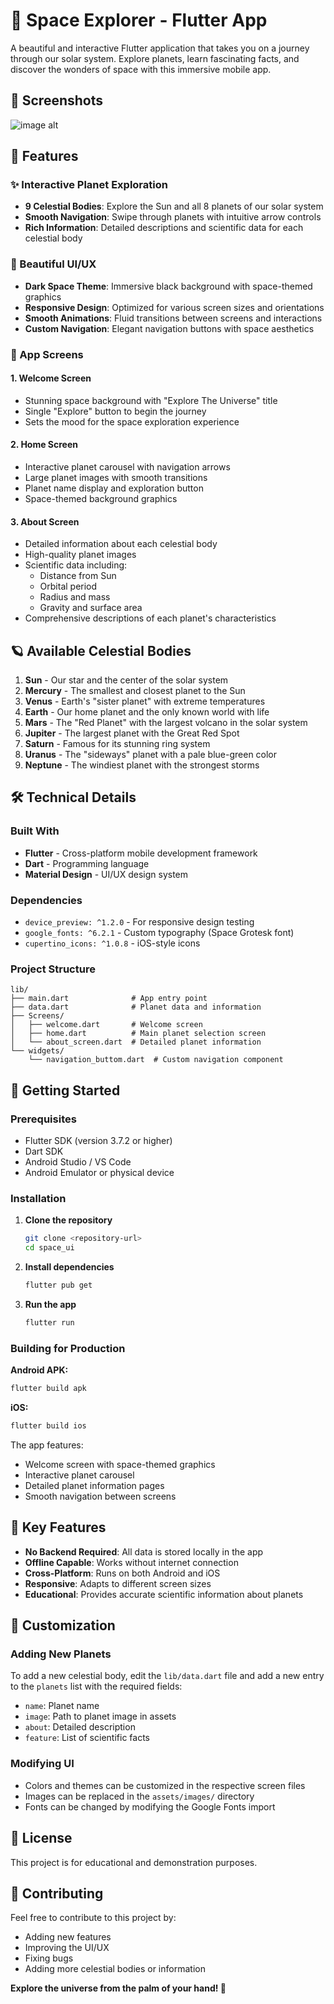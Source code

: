 # 🌌 Space Explorer - Flutter App

A beautiful and interactive Flutter application that takes you on a journey through our solar system. Explore planets, learn fascinating facts, and discover the wonders of space with this immersive mobile app.



## 📱 Screenshots
![image alt](https://github.com/am5u/SpaceApp_UI/blob/66184fb82ebae0bcc43c302a2ebb18dad9d4040b/ui.png)


## 🚀 Features

### ✨ Interactive Planet Exploration
- **9 Celestial Bodies**: Explore the Sun and all 8 planets of our solar system
- **Smooth Navigation**: Swipe through planets with intuitive arrow controls
- **Rich Information**: Detailed descriptions and scientific data for each celestial body

### 🎨 Beautiful UI/UX
- **Dark Space Theme**: Immersive black background with space-themed graphics
- **Responsive Design**: Optimized for various screen sizes and orientations
- **Smooth Animations**: Fluid transitions between screens and interactions
- **Custom Navigation**: Elegant navigation buttons with space aesthetics

### 📱 App Screens

#### 1. Welcome Screen
- Stunning space background with "Explore The Universe" title
- Single "Explore" button to begin the journey
- Sets the mood for the space exploration experience

#### 2. Home Screen
- Interactive planet carousel with navigation arrows
- Large planet images with smooth transitions
- Planet name display and exploration button
- Space-themed background graphics

#### 3. About Screen
- Detailed information about each celestial body
- High-quality planet images
- Scientific data including:
  - Distance from Sun
  - Orbital period
  - Radius and mass
  - Gravity and surface area
- Comprehensive descriptions of each planet's characteristics

## 🪐 Available Celestial Bodies

1. **Sun** - Our star and the center of the solar system
2. **Mercury** - The smallest and closest planet to the Sun
3. **Venus** - Earth's "sister planet" with extreme temperatures
4. **Earth** - Our home planet and the only known world with life
5. **Mars** - The "Red Planet" with the largest volcano in the solar system
6. **Jupiter** - The largest planet with the Great Red Spot
7. **Saturn** - Famous for its stunning ring system
8. **Uranus** - The "sideways" planet with a pale blue-green color
9. **Neptune** - The windiest planet with the strongest storms

## 🛠️ Technical Details

### Built With
- **Flutter** - Cross-platform mobile development framework
- **Dart** - Programming language
- **Material Design** - UI/UX design system

### Dependencies
- `device_preview: ^1.2.0` - For responsive design testing
- `google_fonts: ^6.2.1` - Custom typography (Space Grotesk font)
- `cupertino_icons: ^1.0.8` - iOS-style icons

### Project Structure
```
lib/
├── main.dart              # App entry point
├── data.dart              # Planet data and information
├── Screens/
│   ├── welcome.dart       # Welcome screen
│   ├── home.dart          # Main planet selection screen
│   └── about_screen.dart  # Detailed planet information
└── widgets/
    └── navigation_buttom.dart  # Custom navigation component
```

## 🚀 Getting Started

### Prerequisites
- Flutter SDK (version 3.7.2 or higher)
- Dart SDK
- Android Studio / VS Code
- Android Emulator or physical device

### Installation

1. **Clone the repository**
   ```bash
   git clone <repository-url>
   cd space_ui
   ```

2. **Install dependencies**
   ```bash
   flutter pub get
   ```

3. **Run the app**
   ```bash
   flutter run
   ```

### Building for Production

**Android APK:**
```bash
flutter build apk
```

**iOS:**
```bash
flutter build ios
```

The app features:
- Welcome screen with space-themed graphics
- Interactive planet carousel
- Detailed planet information pages
- Smooth navigation between screens

## 🎯 Key Features

- **No Backend Required**: All data is stored locally in the app
- **Offline Capable**: Works without internet connection
- **Cross-Platform**: Runs on both Android and iOS
- **Responsive**: Adapts to different screen sizes
- **Educational**: Provides accurate scientific information about planets

## 🔧 Customization

### Adding New Planets
To add a new celestial body, edit the `lib/data.dart` file and add a new entry to the `planets` list with the required fields:
- `name`: Planet name
- `image`: Path to planet image in assets
- `about`: Detailed description
- `feature`: List of scientific facts

### Modifying UI
- Colors and themes can be customized in the respective screen files
- Images can be replaced in the `assets/images/` directory
- Fonts can be changed by modifying the Google Fonts import

## 📄 License

This project is for educational and demonstration purposes.

## 🤝 Contributing

Feel free to contribute to this project by:
- Adding new features
- Improving the UI/UX
- Fixing bugs
- Adding more celestial bodies or information



**Explore the universe from the palm of your hand! 🌟**
